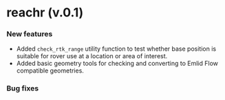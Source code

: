 # reachr (v.0.1)

### New features
* Added `check_rtk_range` utility function to test whether base position is suitable for 
    rover use at a location or area of interest.
* Added basic geometry tools for checking and converting to Emlid Flow compatible geometries.

### Bug fixes
